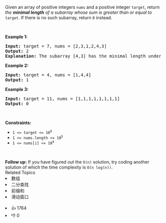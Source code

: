 <p>Given an array of positive integers <code>nums</code> and a positive integer <code>target</code>, return <em>the <strong>minimal length</strong> of a </em><span data-keyword="subarray-nonempty"><em>subarray</em></span><em> whose sum is greater than or equal to</em> <code>target</code>. If there is no such subarray, return <code>0</code> instead.</p>

<p>&nbsp;</p> 
<p><strong class="example">Example 1:</strong></p>

<pre>
<strong>Input:</strong> target = 7, nums = [2,3,1,2,4,3]
<strong>Output:</strong> 2
<strong>Explanation:</strong> The subarray [4,3] has the minimal length under the problem constraint.
</pre>

<p><strong class="example">Example 2:</strong></p>

<pre>
<strong>Input:</strong> target = 4, nums = [1,4,4]
<strong>Output:</strong> 1
</pre>

<p><strong class="example">Example 3:</strong></p>

<pre>
<strong>Input:</strong> target = 11, nums = [1,1,1,1,1,1,1,1]
<strong>Output:</strong> 0
</pre>

<p>&nbsp;</p> 
<p><strong>Constraints:</strong></p>

<ul> 
 <li><code>1 &lt;= target &lt;= 10<sup>9</sup></code></li> 
 <li><code>1 &lt;= nums.length &lt;= 10<sup>5</sup></code></li> 
 <li><code>1 &lt;= nums[i] &lt;= 10<sup>4</sup></code></li> 
</ul>

<p>&nbsp;</p> 
<strong>Follow up:</strong> If you have figured out the 
<code>O(n)</code> solution, try coding another solution of which the time complexity is 
<code>O(n log(n))</code>.

<div><div>Related Topics</div><div><li>数组</li><li>二分查找</li><li>前缀和</li><li>滑动窗口</li></div></div><br><div><li>👍 1764</li><li>👎 0</li></div>